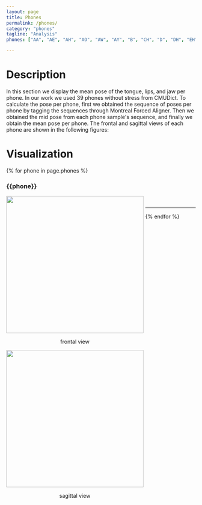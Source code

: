 ```yaml
---
layout: page
title: Phones
permalink: /phones/
category: "phones"
tagline: "Analysis"
phones: ["AA", "AE", "AH", "AO", "AW", "AY", "B", "CH", "D", "DH", "EH", "ER", "EY", "F", "G", "HH", "IH", "IY", "JH", "K", "L", "M", "N", "NG", "OW", "OY", "P", "R", "S", "SH", "T", "TH", "UH", "UW", "V", "W", "Y", "Z", "ZH"]

---
```


<div class="abstract">
    <h1>Description</h1>
    <p>
    In this section we display the mean pose of the tongue, lips, and jaw per phone. In our work we used 39 phones without stress from CMUDict. To calculate the pose per phone, first we obtained the sequence of poses per phone by tagging the sequences through
    Montreal Forced Aligner. Then we obtained the mid pose from each phone sample's sequence, and finally we obtain the mean pose per phone. The frontal and sagittal views of each phone are shown in the following figures:
    </p>
</div>

<div class="gallery">
    <h1>Visualization</h1>
</div>

{% for phone in page.phones %}
<div class="phone-display" style="margin-top:5px;margin-bottom:5px">
    <h3>{{phone}}</h3>
    <div style="float:left;margin-right:5px;">
        <a href="{{site.url}}/{{site.baseurl}}/images/phones/{{phone}}_frontal.png" target="_blank">
            <img src="{{site.url}}{{site.baseurl}}/images/phones/{{phone}}_frontal.png" height="365" width="365"  />
        </a>
        <p style="text-align:center;">frontal view</p>
    </div>
    <div style="float:left;margin-right:5px;">
        <a href="{{site.url}}/{{site.baseurl}}/images/phones/{{phone}}_sagittal.png" target="_blank">
            <img src="{{site.url}}{{site.baseurl}}/images/phones/{{phone}}_sagittal.png" height="365" width="365" />
        </a>
        <p style="text-align:center;">sagittal view</p>
    </div>
</div>
<br>
<hr>
{% endfor %}